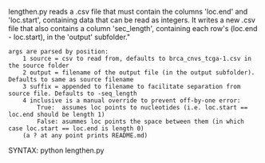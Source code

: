lengthen.py reads a .csv file that must contain the columns 'loc.end' and 'loc.start', containing data that can be read as integers.
It writes a new .csv file that also contains a column 'sec_length', containing each row's (loc.end - loc.start), in the 'output' subfolder."

    args are parsed by position:
        1 source = csv to read from, defaults to brca_cnvs_tcga-1.csv in the source folder
        2 output = filename of the output file (in the output subfolder). Defaults to same as source filename
        3 suffix = appended to filename to facilitate separation from source file. Defaults to -seq_length
        4 inclusive is a manual override to prevent off-by-one error:
            True:  assumes loc points to nucleotides (i.e. loc.start == loc.end should be length 1)
            False: asummes loc points the space between them (in which case loc.start == loc.end is length 0)
        (a ? at any point prints README.md)

SYNTAX: python lengthen.py <SOURCE> <OUTPUT> <SUFFIX> <INCLUSIVE>